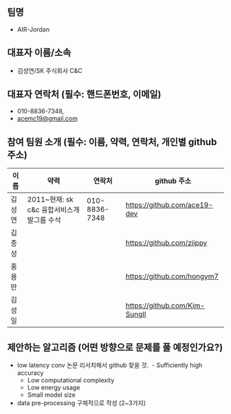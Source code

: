 ## 팀명
- AIR-Jordan

## 대표자 이름/소속
- 김성연/SK 주식회사 C&C

## 대표자 연락처 (필수: 핸드폰번호, 이메일)
- 010-8836-7348, 
- acemc19@gmail.com

## 참여 팀원 소개 (필수: 이름, 약력, 연락처, 개인별 github 주소)
| 이름 | 약력 | 연락처 | github 주소 |
|---|---|---|---|
| 김성연 | 2011~현재: sk c&c 융합서비스개발그룹 수석 | 010-8836-7348 | https://github.com/ace19-dev  |
| 김종성 |   |   | https://github.com/ziippy  |
| 홍용만 |   |   | https://github.com/hongym7  |
| 김성일 |   |   | https://github.com/Kim-SungIl  |


## 제안하는 알고리즘 (어떤 방향으로 문제를 풀 예정인가요?)
- low latency conv 논문 리서치해서 github 찾을 것.
  - Sufficiently high accuracy
  - Low computational complexity
  - Low energy usage
  - Small model size
- data pre-processing 구체적으로 작성 (2~3가지)

